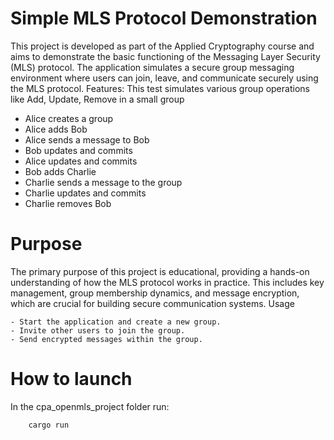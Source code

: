# Simple MLS Protocol Demonstration

This project is developed as part of the Applied Cryptography course and aims to demonstrate the basic functioning of the Messaging Layer Security (MLS) protocol. The application simulates a secure group messaging environment where users can join, leave, and communicate securely using the MLS protocol.
Features:
This test simulates various group operations like Add, Update, Remove in a small group
- Alice creates a group
- Alice adds Bob
- Alice sends a message to Bob
- Bob updates and commits
- Alice updates and commits
- Bob adds Charlie
- Charlie sends a message to the group
- Charlie updates and commits
- Charlie removes Bob

# Purpose

The primary purpose of this project is educational, providing a hands-on understanding of how the MLS protocol works in practice. This includes key management, group membership dynamics, and message encryption, which are crucial for building secure communication systems.
Usage

    - Start the application and create a new group.
    - Invite other users to join the group.
    - Send encrypted messages within the group.

# How to launch
In the cpa_openmls_project folder run:
```bash
	cargo run
```
